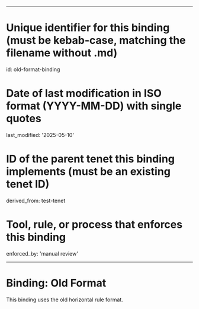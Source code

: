 ______________________________________________________________________

# Unique identifier for this binding (must be kebab-case, matching the filename without .md)

id: old-format-binding

# Date of last modification in ISO format (YYYY-MM-DD) with single quotes

last_modified: '2025-05-10'

# ID of the parent tenet this binding implements (must be an existing tenet ID)

derived_from: test-tenet

# Tool, rule, or process that enforces this binding

enforced_by: 'manual review'

______________________________________________________________________

# Binding: Old Format

This binding uses the old horizontal rule format.
